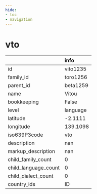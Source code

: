 ```yaml
---
hide:
- toc
- navigation
---
```

# vto
|                      | info     |
|:---------------------|:---------|
| id                   | vito1235 |
| family_id            | toro1256 |
| parent_id            | beta1259 |
| name                 | Vitou    |
| bookkeeping          | False    |
| level                | language |
| latitude             | -2.1111  |
| longitude            | 139.1098 |
| iso639P3code         | vto      |
| description          | nan      |
| markup_description   | nan      |
| child_family_count   | 0        |
| child_language_count | 0        |
| child_dialect_count  | 0        |
| country_ids          | ID       |